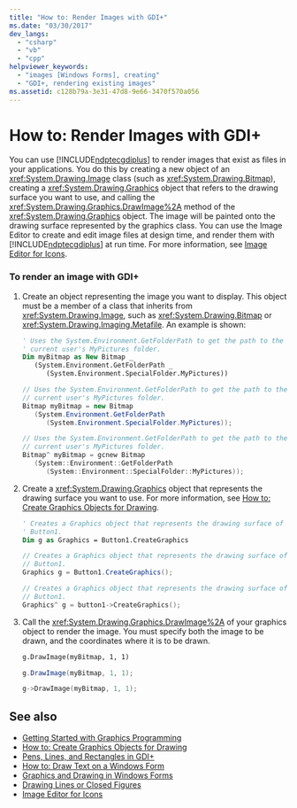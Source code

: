 ```yaml
---
title: "How to: Render Images with GDI+"
ms.date: "03/30/2017"
dev_langs: 
  - "csharp"
  - "vb"
  - "cpp"
helpviewer_keywords: 
  - "images [Windows Forms], creating"
  - "GDI+, rendering existing images"
ms.assetid: c128b79a-3e31-47d8-9e66-3470f570a056
---
```

# How to: Render Images with GDI+
You can use [!INCLUDE[ndptecgdiplus](../../../../includes/ndptecgdiplus-md.md)] to render images that exist as files in your applications. You do this by creating a new object of an <xref:System.Drawing.Image> class (such as <xref:System.Drawing.Bitmap>), creating a <xref:System.Drawing.Graphics> object that refers to the drawing surface you want to use, and calling the <xref:System.Drawing.Graphics.DrawImage%2A> method of the <xref:System.Drawing.Graphics> object. The image will be painted onto the drawing surface represented by the graphics class. You can use the Image Editor to create and edit image files at design time, and render them with [!INCLUDE[ndptecgdiplus](../../../../includes/ndptecgdiplus-md.md)] at run time. For more information, see [Image Editor for Icons](/cpp/windows/image-editor-for-icons).  
  
### To render an image with GDI+  
  
1.  Create an object representing the image you want to display. This object must be a member of a class that inherits from <xref:System.Drawing.Image>, such as <xref:System.Drawing.Bitmap> or <xref:System.Drawing.Imaging.Metafile>. An example is shown:  
  
    ```vb  
    ' Uses the System.Environment.GetFolderPath to get the path to the   
    ' current user's MyPictures folder.  
    Dim myBitmap as New Bitmap _  
       (System.Environment.GetFolderPath _  
          (System.Environment.SpecialFolder.MyPictures))  
    ```  
  
    ```csharp  
    // Uses the System.Environment.GetFolderPath to get the path to the   
    // current user's MyPictures folder.  
    Bitmap myBitmap = new Bitmap  
       (System.Environment.GetFolderPath  
          (System.Environment.SpecialFolder.MyPictures));  
    ```  
  
    ```cpp  
    // Uses the System.Environment.GetFolderPath to get the path to the   
    // current user's MyPictures folder.  
    Bitmap^ myBitmap = gcnew Bitmap  
       (System::Environment::GetFolderPath  
          (System::Environment::SpecialFolder::MyPictures));  
    ```  
  
2.  Create a <xref:System.Drawing.Graphics> object that represents the drawing surface you want to use. For more information, see [How to: Create Graphics Objects for Drawing](../../../../docs/framework/winforms/advanced/how-to-create-graphics-objects-for-drawing.md).  
  
    ```vb  
    ' Creates a Graphics object that represents the drawing surface of   
    ' Button1.  
    Dim g as Graphics = Button1.CreateGraphics  
    ```  
  
    ```csharp  
    // Creates a Graphics object that represents the drawing surface of   
    // Button1.  
    Graphics g = Button1.CreateGraphics();  
    ```  
  
    ```cpp  
    // Creates a Graphics object that represents the drawing surface of   
    // Button1.  
    Graphics^ g = button1->CreateGraphics();  
    ```  
  
3.  Call the <xref:System.Drawing.Graphics.DrawImage%2A> of your graphics object to render the image. You must specify both the image to be drawn, and the coordinates where it is to be drawn.  
  
    ```vb  
    g.DrawImage(myBitmap, 1, 1)  
    ```  
  
    ```csharp  
    g.DrawImage(myBitmap, 1, 1);  
    ```  
  
    ```cpp  
    g->DrawImage(myBitmap, 1, 1);  
    ```  
  
## See also
- [Getting Started with Graphics Programming](../../../../docs/framework/winforms/advanced/getting-started-with-graphics-programming.md)
- [How to: Create Graphics Objects for Drawing](../../../../docs/framework/winforms/advanced/how-to-create-graphics-objects-for-drawing.md)
- [Pens, Lines, and Rectangles in GDI+](../../../../docs/framework/winforms/advanced/pens-lines-and-rectangles-in-gdi.md)
- [How to: Draw Text on a Windows Form](../../../../docs/framework/winforms/advanced/how-to-draw-text-on-a-windows-form.md)
- [Graphics and Drawing in Windows Forms](../../../../docs/framework/winforms/advanced/graphics-and-drawing-in-windows-forms.md)
- [Drawing Lines or Closed Figures](/cpp/windows/drawing-lines-or-closed-figures-image-editor-for-icons)
- [Image Editor for Icons](/cpp/windows/image-editor-for-icons)
